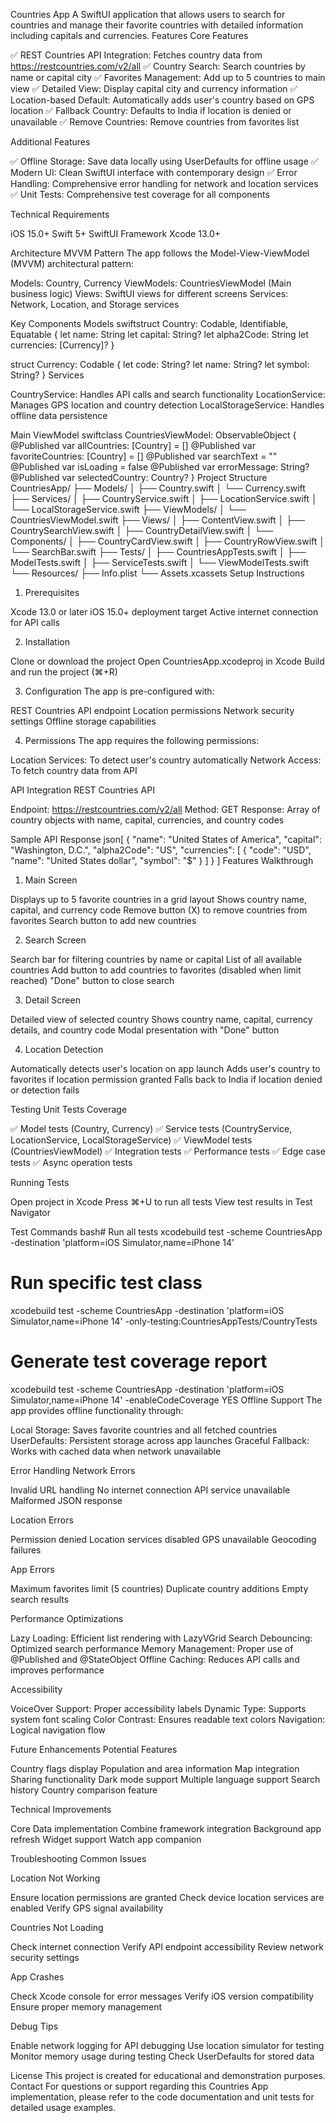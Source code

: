 Countries App
A SwiftUI application that allows users to search for countries and manage their favorite countries with detailed information including capitals and currencies.
Features
Core Features

✅ REST Countries API Integration: Fetches country data from https://restcountries.com/v2/all
✅ Country Search: Search countries by name or capital city
✅ Favorites Management: Add up to 5 countries to main view
✅ Detailed View: Display capital city and currency information
✅ Location-based Default: Automatically adds user's country based on GPS location
✅ Fallback Country: Defaults to India if location is denied or unavailable
✅ Remove Countries: Remove countries from favorites list

Additional Features

✅ Offline Storage: Save data locally using UserDefaults for offline usage
✅ Modern UI: Clean SwiftUI interface with contemporary design
✅ Error Handling: Comprehensive error handling for network and location services
✅ Unit Tests: Comprehensive test coverage for all components

Technical Requirements

iOS 15.0+
Swift 5+
SwiftUI Framework
Xcode 13.0+

Architecture
MVVM Pattern
The app follows the Model-View-ViewModel (MVVM) architectural pattern:

Models: Country, Currency
ViewModels: CountriesViewModel (Main business logic)
Views: SwiftUI views for different screens
Services: Network, Location, and Storage services

Key Components
Models
swiftstruct Country: Codable, Identifiable, Equatable {
    let name: String
    let capital: String?
    let alpha2Code: String
    let currencies: [Currency]?
}

struct Currency: Codable {
    let code: String?
    let name: String?
    let symbol: String?
}
Services

CountryService: Handles API calls and search functionality
LocationService: Manages GPS location and country detection
LocalStorageService: Handles offline data persistence

Main ViewModel
swiftclass CountriesViewModel: ObservableObject {
    @Published var allCountries: [Country] = []
    @Published var favoriteCountries: [Country] = []
    @Published var searchText = ""
    @Published var isLoading = false
    @Published var errorMessage: String?
    @Published var selectedCountry: Country?
}
Project Structure
CountriesApp/
├── Models/
│   ├── Country.swift
│   └── Currency.swift
├── Services/
│   ├── CountryService.swift
│   ├── LocationService.swift
│   └── LocalStorageService.swift
├── ViewModels/
│   └── CountriesViewModel.swift
├── Views/
│   ├── ContentView.swift
│   ├── CountrySearchView.swift
│   ├── CountryDetailView.swift
│   └── Components/
│       ├── CountryCardView.swift
│       ├── CountryRowView.swift
│       └── SearchBar.swift
├── Tests/
│   ├── CountriesAppTests.swift
│   ├── ModelTests.swift
│   ├── ServiceTests.swift
│   └── ViewModelTests.swift
└── Resources/
    ├── Info.plist
    └── Assets.xcassets
Setup Instructions
1. Prerequisites

Xcode 13.0 or later
iOS 15.0+ deployment target
Active internet connection for API calls

2. Installation

Clone or download the project
Open CountriesApp.xcodeproj in Xcode
Build and run the project (⌘+R)

3. Configuration
The app is pre-configured with:

REST Countries API endpoint
Location permissions
Network security settings
Offline storage capabilities

4. Permissions
The app requires the following permissions:

Location Services: To detect user's country automatically
Network Access: To fetch country data from API

API Integration
REST Countries API

Endpoint: https://restcountries.com/v2/all
Method: GET
Response: Array of country objects with name, capital, currencies, and country codes

Sample API Response
json[
  {
    "name": "United States of America",
    "capital": "Washington, D.C.",
    "alpha2Code": "US",
    "currencies": [
      {
        "code": "USD",
        "name": "United States dollar",
        "symbol": "$"
      }
    ]
  }
]
Features Walkthrough
1. Main Screen

Displays up to 5 favorite countries in a grid layout
Shows country name, capital, and currency code
Remove button (X) to remove countries from favorites
Search button to add new countries

2. Search Screen

Search bar for filtering countries by name or capital
List of all available countries
Add button to add countries to favorites (disabled when limit reached)
"Done" button to close search

3. Detail Screen

Detailed view of selected country
Shows country name, capital, currency details, and country code
Modal presentation with "Done" button

4. Location Detection

Automatically detects user's location on app launch
Adds user's country to favorites if location permission granted
Falls back to India if location denied or detection fails

Testing
Unit Tests Coverage

✅ Model tests (Country, Currency)
✅ Service tests (CountryService, LocationService, LocalStorageService)
✅ ViewModel tests (CountriesViewModel)
✅ Integration tests
✅ Performance tests
✅ Edge case tests
✅ Async operation tests

Running Tests

Open project in Xcode
Press ⌘+U to run all tests
View test results in Test Navigator

Test Commands
bash# Run all tests
xcodebuild test -scheme CountriesApp -destination 'platform=iOS Simulator,name=iPhone 14'

# Run specific test class
xcodebuild test -scheme CountriesApp -destination 'platform=iOS Simulator,name=iPhone 14' -only-testing:CountriesAppTests/CountryTests

# Generate test coverage report
xcodebuild test -scheme CountriesApp -destination 'platform=iOS Simulator,name=iPhone 14' -enableCodeCoverage YES
Offline Support
The app provides offline functionality through:

Local Storage: Saves favorite countries and all fetched countries
UserDefaults: Persistent storage across app launches
Graceful Fallback: Works with cached data when network unavailable

Error Handling
Network Errors

Invalid URL handling
No internet connection
API service unavailable
Malformed JSON response

Location Errors

Permission denied
Location services disabled
GPS unavailable
Geocoding failures

App Errors

Maximum favorites limit (5 countries)
Duplicate country additions
Empty search results

Performance Optimizations

Lazy Loading: Efficient list rendering with LazyVGrid
Search Debouncing: Optimized search performance
Memory Management: Proper use of @Published and @StateObject
Offline Caching: Reduces API calls and improves performance

Accessibility

VoiceOver Support: Proper accessibility labels
Dynamic Type: Supports system font scaling
Color Contrast: Ensures readable text colors
Navigation: Logical navigation flow

Future Enhancements
Potential Features

 Country flags display
 Population and area information
 Map integration
 Sharing functionality
 Dark mode support
 Multiple language support
 Search history
 Country comparison feature

Technical Improvements

 Core Data implementation
 Combine framework integration
 Background app refresh
 Widget support
 Watch app companion

Troubleshooting
Common Issues

Location Not Working

Ensure location permissions are granted
Check device location services are enabled
Verify GPS signal availability


Countries Not Loading

Check internet connection
Verify API endpoint accessibility
Review network security settings


App Crashes

Check Xcode console for error messages
Verify iOS version compatibility
Ensure proper memory management



Debug Tips

Enable network logging for API debugging
Use location simulator for testing
Monitor memory usage during testing
Check UserDefaults for stored data

License
This project is created for educational and demonstration purposes.
Contact
For questions or support regarding this Countries App implementation, please refer to the code documentation and unit tests for detailed usage examples.
